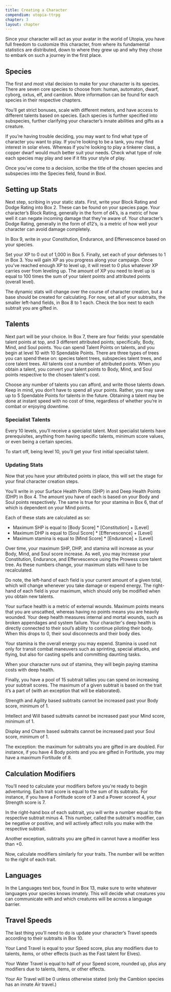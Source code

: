 ```yaml
---
title: Creating a Character
compendium: utopia-ttrpg
chapter: 3
layout: chapter
---
```

Since your character will act as your avatar in the world of Utopia, you have full freedom to customize this character, from where its fundamental statistics are distributed, down to where they grew up and why they chose to embark on such a journey in the first place.

## Species

The first and most vital decision to make for your character is its species. There are seven core species to choose from: human, automaton, dwarf, cyborg, oxtus, elf, and cambion. More information can be found for each species in their respective chapters.

You’ll get strict bonuses, scale with different meters, and have access to different talents based on species. Each species is further specified into subspecies, further clarifying your character’s innate abilities and gifts as a creature.

If you’re having trouble deciding, you may want to find what type of character you want to play. If you’re looking to be a tank, you may find interest in solar elves. Whereas if you’re looking to play a tinkerer class, a copper dwarf would much better suit your needs. Check what type of role each species may play and see if it fits your style of play.

Once you’ve come to a decision, scribe the title of the chosen species and subspecies into the Species field, found in Boxl.

## Setting up Stats

Next step, scribing in your static stats. First, write your Block Rating and Dodge Rating into Box 2. These can be found on your species page. Your character’s Block Rating, generally in the form of d4’s, is a metric of how well it can negate incoming damage that they're aware of. Your character’s Dodge Rating, generally in the form of d12’s, is a metric of how well your character can avoid damage completely.

In Box 9, write in your Constitution, Endurance, and Effervescence based on your species.

Set your XP to 0 out of 1,000 in Box 5. Finally, set each of your defenses to 1 in Box 3. You will gain XP as you progress along your campaign. Once you've reached enough XP to level up, it will reset to 0 plus whatever XP carries over from leveling up. The amount of XP you need to level up is equal to 100 times the sum of your talent points and attributed points (overall level).

The dynamic stats will change over the course of character creation, but a base should be created for calculating. For now, set all of your subtraits, the smaller left-hand fields, in Box 8 to 1 each. Check the box next to each subtrait you are gifted in.

## Talents

Next part will be your choice. In Box 7, there are four fields: your spendable talent points at top, and 3 different attributed points; specifically, Body, Mind, and Soul points. You can spend Talent Points on talents, and you begin at level 10 with 10 Spendable Points. There are three types of trees you can spend these on: species talent trees, subspecies talent trees, and core talent trees. All talents cost a number of attributed points. When you obtain a talent, you convert your talent points to Body, Mind, and Soul points respective to the chosen talent's cost.

Choose any number of talents you can afford, and write those talents down. Keep in mind, you don’t have to spend all your points. Rather, you may save up to 5 Spendable Points for talents in the future. Obtaining a talent may be done at instant speed with no cost of time, regardless of whether you’re in combat or enjoying downtime.

### Specialist Talents

Every 10 levels, you’ll receive a specialist talent. Most specialist talents have prerequisites, anything from having specific talents, minimum score values, or even being a certain species.

To start off, being level 10, you’ll get your first initial specialist talent.

### Updating Stats

Now that you have your attributed points in place, this will set the stage for your final character creation steps.

You’ll write in your Surface Health Points (SHP) in and Deep Health Points (DHP) in Box 4. The amount you have of each is based on your Body and Soul points respectively. The same is true for your stamina in Box 6, that of which is dependent on your Mind points.

Each of these stats are calculated as so:

- Maximum SHP is equal to \[Body Score\] \* \[Constitution\] + \[Level\]
- Maximum DHP is equal to \[Soul Score\] \* \[Effervescence\] + \[Level\]
- Maximum stamina is equal to \[Mind Score\] \* \[Endurance\] + \[Level\]

Over time, your maximum SHP, DHP, and stamina will increase as your Body, Mind, and Soul score increase. As well, you may increase your Constitution, Endurance, and Effervescence using the Prowess core talent tree. As these numbers change, your maximum stats will have to be recalculated.

Do note, the left-hand of each field is your current amount of a given total, which will change whenever you take damage or expend energy. The right-hand of each field is your maximum, which should only be modified when you obtain new talents.

Your surface health is a metric of external wounds. Maximum points means that you are unscathed, whereas having no points means you are heavily wounded. Your deep health measures internal and mortal wounds, such as broken appendages and system failure. Your character's deep health is directly connected to their soul’s ability to continue piloting their body. When this drops to 0, their soul disconnects and their body dies.

Your stamina is the overall energy you may expend. Stamina is used not only for transit combat maneuvers such as sprinting, special attacks, and flying, but also for casting spells and committing daunting tasks.

When your character runs out of stamina, they will begin paying stamina costs with deep health.

Finally, you have a pool of 15 subtrait tallies you can spend on increasing your subtrait scores. The maximum of a given subtrait is based on the trait it’s a part of (with an exception that will be elaborated).

Strength and Agility based subtraits cannot be increased past your Body score, minimum of 1.

Intellect and Will based subtraits cannot be increased past your Mind score, minimum of 1.

Display and Charm based subtraits cannot be increased past your Soul score, minimum of 1.

The exception: the maximum for subtraits you are gifted in are doubled. For instance, if you have 4 Body points and you are gifted in Fortitude, you may have a maximum Fortitude of 8.

## Calculation Modifiers

You’ll need to calculate your modifiers before you're ready to begin adventuring. Each trait score is equal to the sum of its subtraits. For instance, if you have a Fortitude score of 3 and a Power scoreof 4, your Strength score is 7.

In the right-hand box of each subtrait, you will write a number equal to the respective subtrait minus 4. This number, called the subtrait's modifier, can be negative or positive, and will actively affect rolls you make with the respective subtrait.

Another exception, subtraits you are gifted in cannot have a modifier less than +0.

Now, calculate modifiers similarly for your traits. The number will be written to the right of each trait.

## Languages

In the Languages text box, found in Box 13, make sure to write whatever languages your species knows innately. This will decide what creatures you can communicate with and which creatures will be across a language barrier.

## Travel Speeds

The last thing you’ll need to do is update your character’s Travel speeds according to their subtraits in Box 10.

Your Land Travel is equal to your Speed score, plus any modifiers due to talents, items, or other effects (such as the Fast talent for Elves).

Your Water Travel is equal to half of your Speed score, rounded up, plus any modifiers due to talents, items, or other effects.

Your Air Travel will be 0 unless otherwise stated (only the Cambion species has an innate Air travel.)

